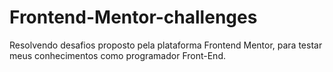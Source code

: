 # Frontend-Mentor-challenges
Resolvendo desafios proposto pela plataforma Frontend Mentor, para testar meus conhecimentos como programador  Front-End.
